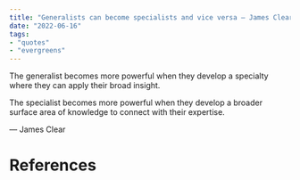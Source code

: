 ```yaml
---
title: "Generalists can become specialists and vice versa — James Clear"
date: "2022-06-16"
tags:
- "quotes"
- "evergreens"
---
```


The generalist becomes more powerful when they develop a specialty where they can apply their broad insight.

The specialist becomes more powerful when they develop a broader surface area of knowledge to connect with their expertise.

— James Clear

# References


